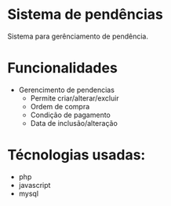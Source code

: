 # Sistema de pendências

Sistema para gerênciamento de pendência. 

# Funcionalidades
- Gerencimento de pendencias
	- Permite criar/alterar/excluir
	- Ordem de compra
	- Condição de pagamento
	- Data de inclusão/alteração

# Técnologias usadas:
- php
- javascript
- mysql
